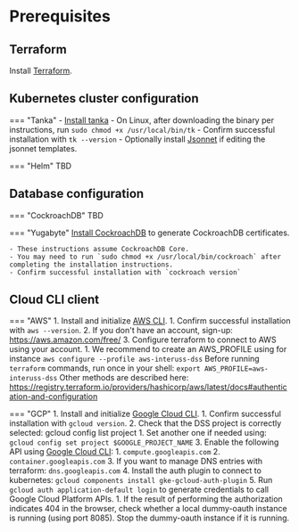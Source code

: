 # Prerequisites

## Terraform
Install [Terraform](https://developer.hashicorp.com/terraform/downloads).


## Kubernetes cluster configuration
=== "Tanka"
    - [Install tanka](https://tanka.dev/install)
    - On Linux, after downloading the binary per instructions, run `sudo chmod +x /usr/local/bin/tk`
    - Confirm successful installation with `tk --version`
    - Optionally install [Jsonnet](https://github.com/google/jsonnet) if editing the jsonnet templates.

=== "Helm"
    TBD


## Database configuration
=== "CockroachDB"
    TBD

=== "Yugabyte"
    [Install CockroachDB](https://www.cockroachlabs.com/get-cockroachdb/) to generate CockroachDB certificates.
    
    - These instructions assume CockroachDB Core.
    - You may need to run `sudo chmod +x /usr/local/bin/cockroach` after completing the installation instructions.
    - Confirm successful installation with `cockroach version`


## Cloud CLI client
=== "AWS"
    1. Install and initialize [AWS CLI](https://docs.aws.amazon.com/cli/latest/userguide/getting-started-install.html#getting-started-install-instructions).
    1. Confirm successful installation with `aws --version`.
    2. If you don't have an account, sign-up: https://aws.amazon.com/free/
    3. Configure terraform to connect to AWS using your account.
    1. We recommend to create an AWS_PROFILE using for instance `aws configure --profile aws-interuss-dss`
    Before running `terraform` commands, run once in your shell: `export AWS_PROFILE=aws-interuss-dss`
    Other methods are described here: https://registry.terraform.io/providers/hashicorp/aws/latest/docs#authentication-and-configuration

=== "GCP"
    1. Install and initialize [Google Cloud CLI](https://cloud.google.com/sdk/docs/install-sdk).
    1. Confirm successful installation with `gcloud version`.
    2. Check that the DSS project is correctly selected: gcloud config list project
    1. Set another one if needed using: `gcloud config set project $GOOGLE_PROJECT_NAME`
    3. Enable the following API using [Google Cloud CLI](https://cloud.google.com/endpoints/docs/openapi/enable-api#gcloud):
    1. `compute.googleapis.com`
    2. `container.googleapis.com`
    3. If you want to manage DNS entries with terraform: `dns.googleapis.com`
    4. Install the auth plugin to connect to kubernetes: `gcloud components install gke-gcloud-auth-plugin`
    5. Run `gcloud auth application-default login` to generate credentials to call Google Cloud Platform APIs.
    1. If the result of performing the authorization indicates 404 in the browser, check whether a local dummy-oauth instance is running (using port 8085).  Stop the dummy-oauth instance if it is running.

